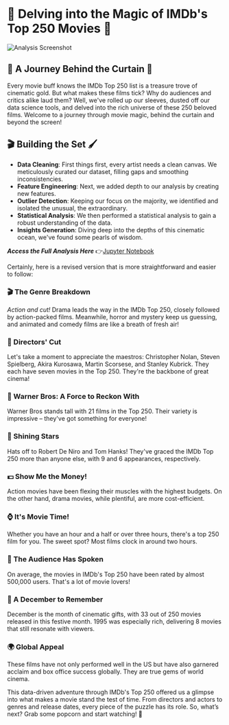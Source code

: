 # 🌟 Delving into the Magic of IMDb's Top 250 Movies 🎥



![Analysis Screenshot](https://images.indianexpress.com/2021/10/good-will-hunting-1200.jpg)


## 🎩 A Journey Behind the Curtain 🍿

Every movie buff knows the IMDb Top 250 list is a treasure trove of cinematic gold. But what makes these films tick? Why do audiences and critics alike laud them? Well, we've rolled up our sleeves, dusted off our data science tools, and delved into the rich universe of these 250 beloved films. Welcome to a journey through movie magic, behind the curtain and beyond the screen!

## 🎬 Building the Set 🖌️

- **Data Cleaning**: First things first, every artist needs a clean canvas. We meticulously curated our dataset, filling gaps and smoothing inconsistencies.
- **Feature Engineering**: Next, we added depth to our analysis by creating new features.
- **Outlier Detection**: Keeping our focus on the majority, we identified and isolated the unusual, the extraordinary.
- **Statistical Analysis**: We then performed a statistical analysis to gain a robust understanding of the data.
- **Insights Generation**: Diving deep into the depths of this cinematic ocean, we've found some pearls of wisdom.

***Access the Full Analysis Here*** 👉[Jupyter Notebook](https://github.com/mudit-mishra8/python-imdb-data-analysis/blob/main/IMDB_DATA_ANALYSIS_PYTHON.ipynb)

Certainly, here is a revised version that is more straightforward and easier to follow:

### 🎬 The Genre Breakdown

*Action and cut!* Drama leads the way in the IMDb Top 250, closely followed by action-packed films. Meanwhile, horror and mystery keep us guessing, and animated and comedy films are like a breath of fresh air!

### 🎥 Directors' Cut

Let's take a moment to appreciate the maestros: Christopher Nolan, Steven Spielberg, Akira Kurosawa, Martin Scorsese, and Stanley Kubrick. They each have seven movies in the Top 250. They're the backbone of great cinema!

### 🏢 Warner Bros: A Force to Reckon With

Warner Bros stands tall with 21 films in the Top 250. Their variety is impressive – they've got something for everyone!

### 🌟 Shining Stars

Hats off to Robert De Niro and Tom Hanks! They've graced the IMDb Top 250 more than anyone else, with 9 and 6 appearances, respectively.

### 💵 Show Me the Money!

Action movies have been flexing their muscles with the highest budgets. On the other hand, drama movies, while plentiful, are more cost-efficient.

### ⌚ It's Movie Time!

Whether you have an hour and a half or over three hours, there's a top 250 film for you. The sweet spot? Most films clock in around two hours.

### 📢 The Audience Has Spoken

On average, the movies in IMDb's Top 250 have been rated by almost 500,000 users. That's a lot of movie lovers!

### 📅 A December to Remember

December is the month of cinematic gifts, with 33 out of 250 movies released in this festive month. 1995 was especially rich, delivering 8 movies that still resonate with viewers.

### 🌍 Global Appeal

These films have not only performed well in the US but have also garnered acclaim and box office success globally. They are true gems of world cinema.

This data-driven adventure through IMDb's Top 250 offered us a glimpse into what makes a movie stand the test of time. From directors and actors to genres and release dates, every piece of the puzzle has its role. So, what’s next? Grab some popcorn and start watching! 🍿

